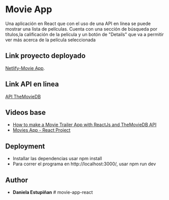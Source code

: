 # Movie App

Una aplicación en React que con el uso de una API en línea se puede mostrar una lista de películas.
Cuenta con una sección de búsqueda por títulos,la calificación de la película y un botón de "Details" que va a permitir ver más acerca de la película seleccionada

## Link proyecto deployado
[Netlify-Movie App]().

## Link API en linea
[API TheMovieDB](https://api.themoviedb.org/3)
## Videos base
- [How to make a Movie Trailer App with ReactJs and TheMovieDB API](https://www.youtube.com/watch?v=oqJY1L0gnto)
- [Movies App - React Project](https://www.youtube.com/watch?v=sZ0bZGfg_m4)


## Deployment

- Installar las dependencias usar npm install
- Para correr el programa en http://localhost:3000/, usar npm run dev


## Author

  - **Daniela Estupiñan**
#   m o v i e - a p p - r e a c t  
 